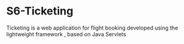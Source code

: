 # S6-Ticketing
 Ticketing is a web application for flight booking developed using the lightweight framework , based on Java Servlets

